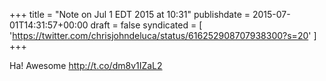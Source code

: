 +++
title = "Note on Jul 1 EDT 2015 at 10:31"
publishdate = 2015-07-01T14:31:57+00:00
draft = false
syndicated = [ 'https://twitter.com/chrisjohndeluca/status/616252908707938300?s=20' ]
+++

Ha! Awesome http://t.co/dm8v1IZaL2
